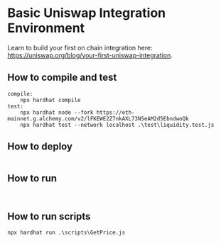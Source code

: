 # Basic Uniswap Integration Environment

Learn to build your first on chain integration here: https://uniswap.org/blog/your-first-uniswap-integration.

## How to compile and test

```
compile:
    npx hardhat compile
test:
    npx hardhat node --fork https://eth-mainnet.g.alchemy.com/v2/lFKEWE2Z7nkAXL73NSeAM2d5EbndwoQk
    npx hardhat test --network localhost .\test\liquidity.test.js
```

## How to deploy

```

```

## How to run

```


```

## How to run scripts

```
npx hardhat run .\scripts\GetPrice.js
```
